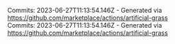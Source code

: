 Commits: 2023-06-27T11:13:54.146Z - Generated via https://github.com/marketplace/actions/artificial-grass
<br>
Commits: 2023-06-27T11:13:54.146Z - Generated via https://github.com/marketplace/actions/artificial-grass
<br>

